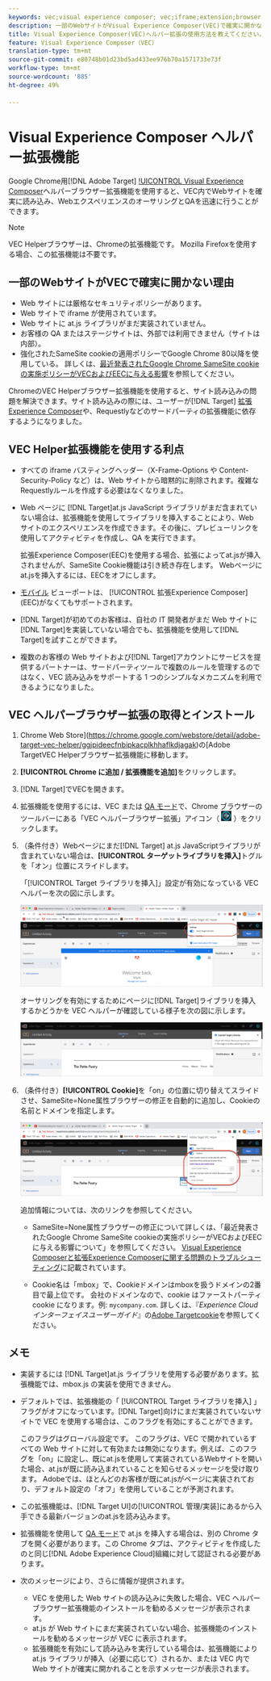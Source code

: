 ```yaml
---
keywords: vec;visual experience composer; vec;iframe;extension;browser
description: 一部のWebサイトがVisual Experience Composer(VEC)で確実に開かない原因を特定します。 VEC Helper Browser Extensionを使用すると、VEC内でWebサイトを確実に読み込むことができます。
title: Visual Experience Composer(VEC)ヘルパー拡張の使用方法を教えてください。
feature: Visual Experience Composer（VEC）
translation-type: tm+mt
source-git-commit: e80748b01d23bd5ad433ee976b70a1571733e73f
workflow-type: tm+mt
source-wordcount: '885'
ht-degree: 49%

---
```



# Visual Experience Composer ヘルパー拡張機能

Google Chrome用[!DNL Adobe Target] [!UICONTROL Visual Experience Composer](VEC)ヘルパーブラウザー拡張機能を使用すると、VEC内でWebサイトを確実に読み込み、WebエクスペリエンスのオーサリングとQAを迅速に行うことができます。

>[!NOTE]
>
>VEC Helperブラウザーは、Chromeの拡張機能です。 Mozilla Firefoxを使用する場合、この拡張機能は不要です。

## 一部のWebサイトがVECで確実に開かない理由

* Web サイトには厳格なセキュリティポリシーがあります。
* Web サイトで iframe が使用されています。
* Web サイトに at.js ライブラリがまだ実装されていません。
* お客様の QA またはステージサイトは、外部では利用できません（サイトは内部）。
* 強化されたSameSite cookieの適用ポリシーでGoogle Chrome 80以降を使用している。 詳しくは、[最近発表されたGoogle Chrome SameSite cookieの実施ポリシーがVECおよびEECに与える影響](/help/c-experiences/c-visual-experience-composer/r-troubleshoot-composer/issues-related-to-the-visual-experience-composer-vec-and-enhanced-experience-composer-eec.md#samesite)を参照してください。

ChromeのVEC Helperブラウザー拡張機能を使用すると、サイト読み込みの問題を解決できます。サイト読み込みの際には、ユーザーが[!DNL Target] [拡張Experience Composer](/help/administrating-target/visual-experience-composer-set-up.md#eec)や、Requestlyなどのサードパーティの拡張機能に依存するようになりました。

## VEC Helper拡張機能を使用する利点

* すべての iframe バスティングヘッダー（X-Frame-Options や Content-Security-Policy など）は、Web サイトから暗黙的に削除されます。複雑なRequestlyルールを作成する必要はなくなりました。
* Web ページに [!DNL Target]at.js JavaScript ライブラリがまだ含まれていない場合は、拡張機能を使用してライブラリを挿入することにより、Web サイトのエクスペリエンスを作成できます。その後に、プレビューリンクを使用してアクティビティを作成し、QA を実行できます。

   拡張Experience Composer(EEC)を使用する場合、拡張によってat.jsが挿入されませんが、SameSite Cookie機能は引き続き存在します。 Webページにat.jsを挿入するには、EECをオフにします。

* [モバイル](/help/c-experiences/c-visual-experience-composer/mobile-viewports.md) ビューポートは、 [!UICONTROL 拡張Experience Composer] (EEC)がなくてもサポートされます。
* [!DNL Target]が初めてのお客様は、自社の IT 開発者がまだ Web サイトに[!DNL Target]を実装していない場合でも、拡張機能を使用して[!DNL Target]を試すことができます。
* 複数のお客様の Web サイトおよび[!DNL Target]アカウントにサービスを提供するパートナーは、サードパーティツールで複数のルールを管理するのではなく、VEC 読み込みをサポートする 1 つのシンプルなメカニズムを利用できるようになりました。

## VEC ヘルパーブラウザー拡張の取得とインストール

1. Chrome Web Store](https://chrome.google.com/webstore/detail/adobe-target-vec-helper/ggjpideecfnbipkacplkhhaflkdjagak)の[Adobe TargetVEC Helperブラウザー拡張機能に移動します。
1. **[!UICONTROL Chrome に追加 / 拡張機能を追加]**&#x200B;をクリックします。
1. [!DNL Target]でVECを開きます。
1. 拡張機能を使用するには、VEC または [QA モード](/help/c-activities/c-activity-qa/activity-qa.md)で、Chrome ブラウザーのツールバーにある「VEC ヘルパーブラウザー拡張」アイコン（ ![「VEC ヘルパー」アイコン](/help/c-experiences/c-visual-experience-composer/r-troubleshoot-composer/assets/vec-help-extension.png) ）をクリックします。
1. （条件付き）Webページにまだ[!DNL Target] at.js JavaScriptライブラリが含まれていない場合は、**[!UICONTROL ターゲットライブラリを挿入]**&#x200B;トグルを「オン」位置にスライドします。

   「[!UICONTROL Target ライブラリを挿入]」設定が有効になっている VEC ヘルパーを次の図に示します。

   ![VEC ヘルパー 1](/help/c-experiences/c-visual-experience-composer/r-troubleshoot-composer/assets/vec-help-extension-1.png)

   オーサリングを有効にするためにページに[!DNL Target]ライブラリを挿入するかどうかを VEC ヘルパーが確認している様子を次の図に示します。

   ![VEC ヘルパー 2](/help/c-experiences/c-visual-experience-composer/r-troubleshoot-composer/assets/vec-helper.png)

1. （条件付き）**[!UICONTROL Cookie]**&#x200B;を「on」の位置に切り替えてスライドさせ、SameSite=None属性ブラウザーの修正を自動的に追加し、Cookieの名前とドメインを指定します。

   ![VECヘルパー拡張でのcookieの切り替え](/help/c-experiences/c-visual-experience-composer/r-troubleshoot-composer/assets/cookies-vec-helper.png)

   追加情報については、次のリンクを参照してください。

   * SameSite=None属性ブラウザーの修正について詳しくは、「最近発表されたGoogle Chrome SameSite cookieの実施ポリシーがVECおよびEECに与える影響について」を参照してください。 [Visual Experience Composerと拡張Experience Composerに関する問題のトラブルシューティング](/help/c-experiences/c-visual-experience-composer/r-troubleshoot-composer/issues-related-to-the-visual-experience-composer-vec-and-enhanced-experience-composer-eec.md#samesite)に記載されています。

   * Cookie名は「mbox」で、Cookieドメインはmboxを扱うドメインの2番目で最上位です。 会社のドメインなので、cookie はファーストパーティ cookie になります。例: `mycompany.com`. 詳しくは、『*Experience Cloudインターフェイスユーザーガイド*』の[Adobe Targetcookie](https://experienceleague.adobe.com/docs/core-services/interface/ec-cookies/cookies-target.html)を参照してください。

## メモ

* 実装するには [!DNL Target]at.js ライブラリを使用する必要があります。拡張機能では、mbox.js の実装を使用できません。
* デフォルトでは、拡張機能の「 [!UICONTROL Target ライブラリを挿入] 」フラグがオフになっています。[!DNL Target]向けにまだ実装されていないサイトで VEC を使用する場合は、このフラグを有効にすることができます。

   このフラグはグローバル設定です。 このフラグは、VEC で開かれているすべての Web サイトに対して有効または無効になります。例えば、このフラグを「on」に設定し、既にat.jsを使用して実装されているWebサイトを開いた場合、at.jsが既に読み込まれていることを知らせるメッセージを受け取ります。 Adobeでは、ほとんどのお客様が既にat.jsがページに実装されており、デフォルト設定の「オフ」を使用していることが予測されます。

* この拡張機能は、[!DNL Target UI]の[!UICONTROL 管理/実装]にあるから入手できる最新バージョンのat.jsを読み込みます。
* 拡張機能を使用して [QA モード](/help/c-activities/c-activity-qa/activity-qa.md)で at.js を挿入する場合は、別の Chrome タブを開く必要があります。この Chrome タブは、アクティビティを作成したのと同じ[!DNL Adobe Experience Cloud]組織に対して認証される必要があります。
* 次のメッセージにより、さらに情報が提供されます。

   * VEC を使用した Web サイトの読み込みに失敗した場合、VEC ヘルパーブラウザー拡張機能のインストールを勧めるメッセージが表示されます。
   * at.js が Web サイトにまだ実装されていない場合、拡張機能のインストールを勧めるメッセージが VEC に表示されます。
   * 拡張機能を有効にして読み込みを実行している場合は、拡張機能により at.js ライブラリが挿入（必要に応じて）されるか、または VEC 内で Web サイトが確実に開かれることを示すメッセージが表示されます。

